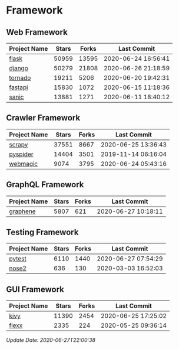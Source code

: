 # Framework

## Web Framework

| Project Name | Stars | Forks | Last Commit |
| ------------ | ----- | ----- | ----------- |
| [flask](https://github.com/pallets/flask) | 50959 | 13595 | 2020-06-24 16:56:41 |
| [django](https://github.com/django/django) | 50279 | 21808 | 2020-06-26 21:18:59 |
| [tornado](https://github.com/tornadoweb/tornado) | 19211 | 5206 | 2020-06-20 19:42:31 |
| [fastapi](https://github.com/tiangolo/fastapi) | 15830 | 1072 | 2020-06-15 11:18:36 |
| [sanic](https://github.com/huge-success/sanic) | 13881 | 1271 | 2020-06-11 18:40:12 |

## Crawler Framework

| Project Name | Stars | Forks | Last Commit |
| ------------ | ----- | ----- | ----------- |
| [scrapy](https://github.com/scrapy/scrapy) | 37551 | 8667 | 2020-06-25 13:36:43 |
| [pyspider](https://github.com/binux/pyspider) | 14404 | 3501 | 2019-11-14 06:16:04 |
| [webmagic](https://github.com/code4craft/webmagic) | 9074 | 3795 | 2020-06-24 05:43:16 |

## GraphQL Framework

| Project Name | Stars | Forks | Last Commit |
| ------------ | ----- | ----- | ----------- |
| [graphene](https://github.com/graphql-python/graphene) | 5807 | 621 | 2020-06-27 10:18:11 |

## Testing Framework

| Project Name | Stars | Forks | Last Commit |
| ------------ | ----- | ----- | ----------- |
| [pytest](https://github.com/pytest-dev/pytest) | 6110 | 1440 | 2020-06-27 07:54:29 |
| [nose2](https://github.com/nose-devs/nose2) | 636 | 130 | 2020-03-03 16:52:03 |

## GUI Framework

| Project Name | Stars | Forks | Last Commit |
| ------------ | ----- | ----- | ----------- |
| [kivy](https://github.com/kivy/kivy) | 11390 | 2454 | 2020-06-25 17:25:02 |
| [flexx](https://github.com/flexxui/flexx) | 2335 | 224 | 2020-05-25 09:36:14 |

*Update Date: 2020-06-27T22:00:38*